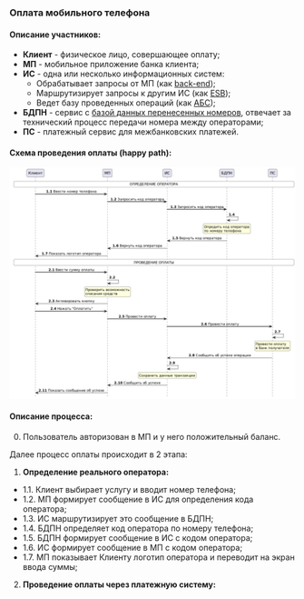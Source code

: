 ### Оплата мобильного телефона

#### Описание участников:
- **Клиент** - физическое лицо, совершающее оплату;
- **МП** - мобильное приложение банка клиента;
- **ИС** - одна или несколько информационных систем:
	- Обрабатывает запросы от МП (как [back-end](https://ru.wikipedia.org/wiki/%D0%A4%D1%80%D0%BE%D0%BD%D1%82%D0%B5%D0%BD%D0%B4));
	- Маршрутизирует запросы к другим ИС (как [ESB](https://ru.wikipedia.org/wiki/%D0%A1%D0%B5%D1%80%D0%B2%D0%B8%D1%81%D0%BD%D0%B0%D1%8F_%D1%88%D0%B8%D0%BD%D0%B0_%D0%BF%D1%80%D0%B5%D0%B4%D0%BF%D1%80%D0%B8%D1%8F%D1%82%D0%B8%D1%8F));
	- Ведет базу проведенных операций (как [АБС](https://ru.wikipedia.org/wiki/%D0%90%D0%B2%D1%82%D0%BE%D0%BC%D0%B0%D1%82%D0%B8%D0%B7%D0%B8%D1%80%D0%BE%D0%B2%D0%B0%D0%BD%D0%BD%D0%B0%D1%8F_%D0%B1%D0%B0%D0%BD%D0%BA%D0%BE%D0%B2%D1%81%D0%BA%D0%B0%D1%8F_%D1%81%D0%B8%D1%81%D1%82%D0%B5%D0%BC%D0%B0));
- **БДПН** - сервис с [базой данных перенесенных номеров](https://www.niir.ru/bdpn/o-sisteme/), отвечает за технический процесс передачи номера между операторами;
- **ПС** - платежный сервис для межбанковских платежей.

#### Схема проведения оплаты (happy path):
![Оплата телефона](/Screenshots/Phone_pay.png)

#### Описание процесса:
0. Пользователь авторизован в МП и у него положительный баланс.

Далее процесс оплаты происходит в 2 этапа:
1. **Определение реального оператора:**
- 1.1. Клиент выбирает услугу и вводит номер телефона;
- 1.2. МП формирует сообщение в ИС для определения кода оператора;
- 1.3. ИС маршрутизирует это сообщение в БДПН;
- 1.4. БДПН определяет код оператора по номеру телефона;
- 1.5. БДПН формирует сообщение в ИС с кодом оператора;
- 1.6. ИС формирует сообщение в МП с кодом оператора;
- 1.7. МП показывает Клиенту логотип оператора и переводит на экран ввода суммы; 
2. **Проведение оплаты через платежную систему:**



